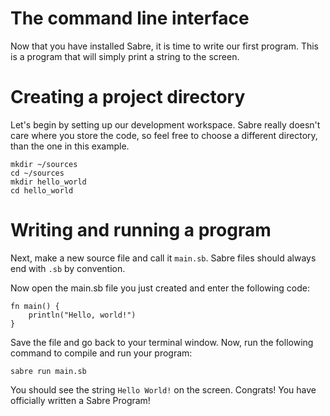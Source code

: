 # The command line interface

Now that you have installed Sabre, it is time to write our first program. This is a program that will simply print a string to the screen.

# Creating a project directory

Let's begin by setting up our development workspace. Sabre really doesn't care where you store the code, so feel free to choose a different directory, than the one in this example.

```
mkdir ~/sources
cd ~/sources
mkdir hello_world
cd hello_world
```

# Writing and running a program

Next, make a new source file and call it `main.sb`. Sabre files should always end with `.sb` by convention.

Now open the main.sb file you just created and enter the following code:

```
fn main() {
    println("Hello, world!")
}
```

Save the file and go back to your terminal window. Now, run the following command to compile and run your program:

```
sabre run main.sb
```

You should see the string `Hello World!` on the screen. Congrats! You have officially written a Sabre Program!
